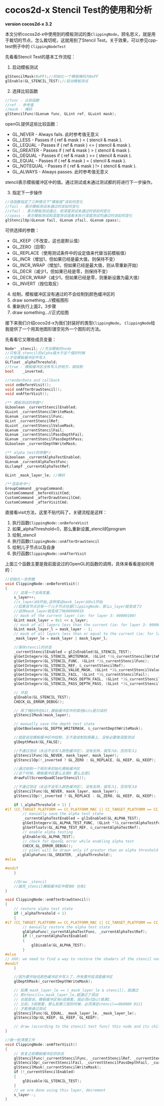 # cocos2d-x Stencil Test的使用和分析

**version cocos2d-x 3.2**
<!-- create time: 2014-08-21 14:43  -->

本文分析cocos2d-x中使用到的模板测试的类`ClippingNode`，顾名思义，就是用于裁切的节点，怎么裁切呢，这就用到了Stencil Test。关于效果，可以参见cpp-test例子中的
`ClippingNodeTest`

先看看Stencil Test的基本工作流程：
1. 启动模板测试
```c
glStencilMask(0xFF);//初始化一个模板掩码为0xFF
glEnable(GL_STENCIL_TEST);//启动模板测试
```
2. 选择比较函数
```c
//func - 比较函数
//ref - 参考值
//mask﻿ - 掩码
glStencilFunc(GLenum func, GLint ref, GLuint mask);
```
openGL提供这些比较函数：
 - GL_NEVER - Always fails. 此时参考值无意义
 - GL_LESS - Passes if ( ref & mask ) < ( stencil & mask ).
 - GL_LEQUAL - Passes if ( ref & mask ) <= ( stencil & mask ).
 - GL_GREATER - Passes if ( ref & mask ) > ( stencil & mask ).
 - GL_GEQUAL - Passes if ( ref & mask ) >= ( stencil & mask ).
 - GL_EQUAL - Passes if ( ref & mask ) = ( stencil & mask ).
 - GL_NOTEQUAL - Passes if ( ref & mask ) != ( stencil & mask ).
 - GL_ALWAYS - Always passes. 此时参考值无意义

  stencil表示模板缓冲区中的值。通过测试或未通过测试都的将进行下一步操作。

3. 指定下一步操作
```c
//该函数指定了三种情况下“模板值”该如何变化
//fail - 表示模板测试未通过时该如何变化
//zfail - 表示模板测试通过，但深度测试未通过时该如何变化
//zpass - 表示模板测试和深度测试或者未执行深度测试均通过时该如何变化
glStencilOp(GLenum fail, GLenum zfail, GLenum zpass);
```
可供选择的参数：
 - GL_KEEP（不改变，这也是默认值）
 - GL_ZERO（回零）
 - GL_REPLACE（使用测试条件中的设定值来代替当前模板值）
 - GL_INCR（增加1，但如果已经是最大值，则保持不变）
 - GL_INCR_WRAP（增加1，但如果已经是最大值，则从零重新开始）
 - GL_DECR（减少1，但如果已经是零，则保持不变）
 - GL_DECR_WRAP（减少1，但如果已经是零，则重新设置为最大值）
 - GL_INVERT（按位取反）

4. 绘制，模板缓冲区没有通过的不会绘制到颜色缓冲区的
  1. draw something…//模板图形
  2. 重新执行上面2，3步骤
  3. draw something…//正式绘图

接下来我们介绍coco2d-x为我们封装好的类型`ClippingNode`，
`ClippingNode`给我提供了一个用其他图形镂空另外一个图形的方法。

先看看它又哪些成员变量：
```c
Node* _stencil; //充当模板的node
//只有当_stencil的alpha值大于这个值的时候
//才往模板缓冲区中写入
GLfloat _alphaThreshold;
//true - 模板缓冲区没有写入的地方，就绘制
bool    _inverted;

//renderData and callback
void onBeforeVisit();
void onAfterDrawStencil();
void onAfterVisit();

/** 模板测试的参数*/
GLboolean _currentStencilEnabled;
GLuint _currentStencilWriteMask;
GLenum _currentStencilFunc;
GLint _currentStencilRef;
GLuint _currentStencilValueMask;
GLenum _currentStencilFail;
GLenum _currentStencilPassDepthFail;
GLenum _currentStencilPassDepthPass;
GLboolean _currentDepthWriteMask;

/** alpha test的参数*/
GLboolean _currentAlphaTestEnabled;
GLenum _currentAlphaTestFunc;
GLclampf _currentAlphaTestRef;

GLint _mask_layer_le; //掩码

/**渲染命令*/
GroupCommand _groupCommand;
CustomCommand _beforeVisitCmd;
CustomCommand _afterDrawStencilCmd;
CustomCommand _afterVisitCmd;
```
直接看visit方法，这里不贴代码了，关键流程是这样：
1. 执行函数`ClippingNode::onBeforeVisit`
2. 如果_alphaThreshold<0，那么重新设置_stencil的program
3. 绘制_stencil
4. 执行函数`ClippingNode::onAfterDrawStencil`
5. 绘制儿子节点以及自身
6. 执行函数`ClippingNode::onAfterVisit`

上面三个函数主要是我前面说过的OpenGL的函数的调用，具体来看看是如何用的：
```c
//初始化一些参数
void ClippingNode::onBeforeVisit()
{
    // 这是一个全局变量，
    s_layer++;
    //s_layer从0开始,这样保证mask_layer从0x1开始
    //如果该节点还有一个儿子节点也是ClippingNode，那么s_layer就变成了2
    //这样mask_layer就变成了0b00000010
    // mask of the current layer (ie: for layer 3: 00000100)
    GLint mask_layer = 0x1 << s_layer;
    // mask of all layers less than the current (ie: for layer 3: 00000011)
    GLint mask_layer_l = mask_layer - 1;
    // mask of all layers less than or equal to the current (ie: for layer 3: 00000111)
    _mask_layer_le = mask_layer | mask_layer_l;

    //保存stencil的状态
    _currentStencilEnabled = glIsEnabled(GL_STENCIL_TEST);
    glGetIntegerv(GL_STENCIL_WRITEMASK, (GLint *)&_currentStencilWriteMask);
    glGetIntegerv(GL_STENCIL_FUNC, (GLint *)&_currentStencilFunc);
    glGetIntegerv(GL_STENCIL_REF, &_currentStencilRef);
    glGetIntegerv(GL_STENCIL_VALUE_MASK, (GLint *)&_currentStencilValueMask);
    glGetIntegerv(GL_STENCIL_FAIL, (GLint *)&_currentStencilFail);
    glGetIntegerv(GL_STENCIL_PASS_DEPTH_FAIL, (GLint *)&_currentStencilPassDepthFail);
    glGetIntegerv(GL_STENCIL_PASS_DEPTH_PASS, (GLint *)&_currentStencilPassDepthPass);

    // 开启
    glEnable(GL_STENCIL_TEST);
    CHECK_GL_ERROR_DEBUG();

    // 除了掩码所在bit,模板缓冲区中的其他bits是只读的
    glStencilMask(mask_layer);

    // manually save the depth test state
    glGetBooleanv(GL_DEPTH_WRITEMASK, &_currentDepthWriteMask);

    //就是说往模板缓冲区中绘制，又不是绘制到屏幕上，没有必要做深度测试
    glDepthMask(GL_FALSE);

    //不通过测试（永远不会写入颜色缓冲区），没有反转，就写入0，否则写入1
    glStencilFunc(GL_NEVER, mask_layer, mask_layer);
    glStencilOp(!_inverted ? GL_ZERO : GL_REPLACE, GL_KEEP, GL_KEEP);

    //通过绘制一个矩形来初始化模板缓冲区
    //这个时候，模板缓冲区要么全是0 要么全是1
    drawFullScreenQuadClearStencil();

    //不通过测试（永远不会写入颜色缓冲区），没有反转，就写入1，否则写入0
    glStencilFunc(GL_NEVER, mask_layer, mask_layer);
    glStencilOp(!_inverted ? GL_REPLACE : GL_ZERO, GL_KEEP, GL_KEEP);

    if (_alphaThreshold < 1) {
#if (CC_TARGET_PLATFORM == CC_PLATFORM_MAC || CC_TARGET_PLATFORM == CC_PLATFORM_WINDOWS || CC_TARGET_PLATFORM == CC_PLATFORM_LINUX)
        // manually save the alpha test state
        _currentAlphaTestEnabled = glIsEnabled(GL_ALPHA_TEST);
        glGetIntegerv(GL_ALPHA_TEST_FUNC, (GLint *)&_currentAlphaTestFunc);
        glGetFloatv(GL_ALPHA_TEST_REF, &_currentAlphaTestRef);
        // enable alpha testing
        glEnable(GL_ALPHA_TEST);
        // check for OpenGL error while enabling alpha test
        CHECK_GL_ERROR_DEBUG();
        // pixel will be drawn only if greater than an alpha threshold
        glAlphaFunc(GL_GREATER, _alphaThreshold);
#else

#endif
    }

    //Draw _stencil
    //画完_stencil模板缓冲区中既有0 也有1
}
```

```c
void ClippingNode::onAfterDrawStencil()
{
    // restore alpha test state
    if (_alphaThreshold < 1)
    {
#if (CC_TARGET_PLATFORM == CC_PLATFORM_MAC || CC_TARGET_PLATFORM == CC_PLATFORM_WINDOWS || CC_TARGET_PLATFORM == CC_PLATFORM_LINUX)
        // manually restore the alpha test state
        glAlphaFunc(_currentAlphaTestFunc, _currentAlphaTestRef);
        if (!_currentAlphaTestEnabled)
        {
            glDisable(GL_ALPHA_TEST);
        }
#else
// XXX: we need to find a way to restore the shaders of the stencil node and its childs
#endif
    }

    //因为要开始往颜色缓冲区中写入了，所有要开启深度缓冲区
    glDepthMask(_currentDepthWriteMask);

    // 如果_mask_layer_le == (_mask_layer_le & stencil)，就通过
    // 即stencil>=_mask_layer_le,就通过了测试
    // 也就是说，模板缓冲区有n层嵌套，就必须n位bit填满1.
    // 比如，3层嵌套，那么到第三层的时候，必须满足stencil==0b0000 0111
    // 才能够通过测试
    glStencilFunc(GL_EQUAL, _mask_layer_le, _mask_layer_le);
    glStencilOp(GL_KEEP, GL_KEEP, GL_KEEP);

    // draw (according to the stencil test func) this node and its childs
}
```

```c
//做一些清理工作
void ClippingNode::onAfterVisit()
{
    // 恢复之前模板缓冲区的状态
    glStencilFunc(_currentStencilFunc, _currentStencilRef, _currentStencilValueMask);
    glStencilOp(_currentStencilFail, _currentStencilPassDepthFail, _currentStencilPassDepthPass);
    glStencilMask(_currentStencilWriteMask);
    if (!_currentStencilEnabled)
    {
        glDisable(GL_STENCIL_TEST);
    }
    // we are done using this layer, decrement
    s_layer--;
}
```
